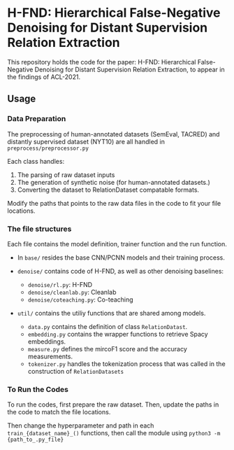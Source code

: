 # H-FND: Hierarchical False-Negative Denoising for Distant Supervision Relation Extraction

This repository holds the code for the paper: H-FND: Hierarchical False-Negative Denoising for Distant Supervision Relation Extraction, to appear in the findings of ACL-2021.

## Usage

### Data Preparation

The preprocessing of human-annotated datasets (SemEval, TACRED) and distantly supervised dataset (NYT10) are all handled in `preprocess/preprocessor.py`

Each class handles:
1. The parsing of raw dataset inputs
2. The generation of synthetic noise (for human-annotated datasets.)
3. Converting the dataset to RelationDataset compatable formats.

Modify the paths that points to the raw data files in the code to fit your file locations.

### The file structures

Each file contains the model definition, trainer function and the run function.

- In `base/` resides the base CNN/PCNN models and their training process.

- `denoise/` contains code of H-FND, as well as other denoising baselines:

    - `denoise/rl.py`: H-FND
    - `denoise/cleanlab.py`: Cleanlab
    - `denoise/coteaching.py`: Co-teaching

- `util/` contains the utiliy functions that are shared among models.
    
    - `data.py` contains the definition of class `RelationDatast`.
    - `embedding.py` contains the wrapper functions to retrieve Spacy embeddings.
    - `measure.py` defines the mircoF1 score and the accuracy measurements.
    - `tokenizer.py` handles the tokenization process that was called in the construction of `RelationDatasets`

### To Run the Codes

To run the codes, first prepare the raw dataset. Then, update the paths in the code to match the file locations.

Then change the hyperparameter and path in each `train_{dataset_name}_()` functions, then call the module using `python3 -m {path_to_.py_file}`